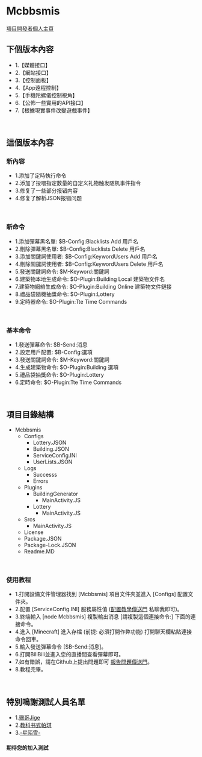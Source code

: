 # Mcbbsmis
[項目開發者個人主頁](https://b23.tv/ymEtPO)
</Br>

## 下個版本內容
* 1.【媒體接口】
* 2.【網站接口】
* 3.【控制面板】
* 4.【App遠程控制】
* 5.【手機陀螺儀控制視角】
* 6.【公佈一些實用的API接口】
* 7.【根據現實事件改變遊戲事件】
</Br>

## 這個版本內容
### 新內容
* 1.添加了定時執行命令
* 2.添加了投喂指定数量的自定义礼物触发随机事件指令
* 3.修复了一些部分报错内容
* 4.修复了解析JSON报错问题
</Br>

### 新命令
* 1.添加彈幕黑名單: $B-Config:Blacklists Add 用戶名
* 2.刪除彈幕黑名單: $B-Config:Blacklists Delete 用戶名
* 3.添加關鍵詞使用者: $B-Config:KeywordUsers Add 用戶名
* 4.刪除關鍵詞使用者: $B-Config:KeywordUsers Delete 用戶名
* 5.發送關鍵詞命令: $M-Keyword:關鍵詞
* 6.建築物本地生成命令: $O-Plugin:Building Local 建築物文件名
* 7.建築物網絡生成命令: $O-Plugin:Building Online 建築物文件鏈接
* 8.禮品袋隨機抽獎命令: $O-Plugin:Lottery
* 9.定時器命令: $O-Plugin:Tte Time Commands
</Br>

### 基本命令
* 1.發送彈幕命令: $B-Send:消息
* 2.設定用戶配置: $B-Config:選項
* 3.發送關鍵詞命令: $M-Keyword:關鍵詞
* 4.生成建築物命令: $O-Plugin:Building 選項
* 5.禮品袋抽獎命令: $O-Plugin:Lottery
* 6.定時命令: $O-Plugin:Tte Time Commands
</Br>

## 項目目錄結構
* Mcbbsmis
    * Configs
        * Lottery.JSON
        * Building.JSON
        * ServiceConfig.INI
        * UserLists.JSON
    * Logs
        * Successs
        * Errors
    * Plugins
        * BuildingGenerator
            * MainActivity.JS
        * Lottery
            * MainActivity.JS
    * Srcs
        * MainActivity.JS
    * License
    * Package.JSON
    * Package-Lock.JSON
    * Readme.MD
</Br>

### 使用教程
* 1.打開設備文件管理器找到 [Mcbbsmis] 項目文件夾並進入 [Configs] 配置文件夾。
* 2.配置 [ServiceConfig.INI] 服務屬性值 ([配置教學傳送門](https://b23.tv/ymEtPO) 私聊我即可)。
* 3.終端輸入 [node Mcbbsmis] 複製輸出消息 [請複製這個連接命令:] 下面的連接命令。
* 4.進入 [Minecraft] 進入存檔 (前提: 必須打開作弊功能) 打開聊天欄粘貼連接命令回車。
* 5.輸入發送彈幕命令 [$B-Send:消息]。
* 6.打開BiliBili並進入您的直播間查看彈幕即可。
* 7.如有錯誤，請在Github上提出問題即可 [報告問題傳送門](https://github.com/lZiMUl/Mcbbsmis/issues)。
* 8.教程完畢。
</Br>

## 特別鳴謝測試人員名單
* 1.[骥哥Jige](https://b23.tv/lPZ0gr)
* 2.[教科书式帕琪](https://b23.tv/rTsY3K)
* 3.[-星陌雪-](https://b23.tv/t7T9y9)
#### 期待您的加入測試
</Br>
